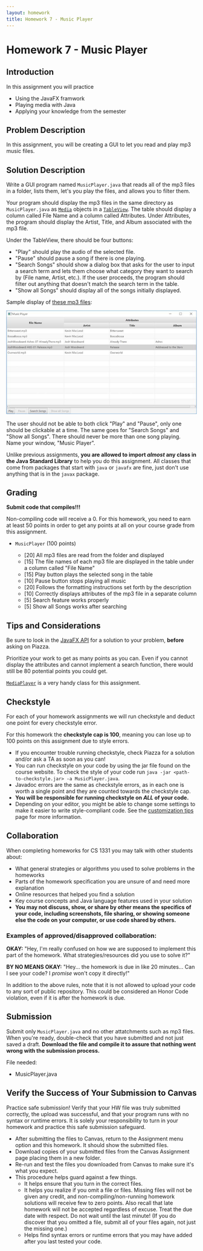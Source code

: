 ```yaml
---
layout: homework
title: Homework 7 - Music Player
---
```


# Homework 7 - Music Player

## Introduction

In this assignment you will practice

* Using the JavaFX framwork
* Playing media with Java
* Applying your knowledge from the semester

## Problem Description

In this assignment, you will be creating a GUI to let you read and play mp3 music files.

## Solution Description

Write a GUI program named `MusicPlayer.java` that reads all of the mp3 files in a folder, lists them, let's you play the files, and allows you to filter them.

Your program should display the mp3 files in the same directory as `MusicPlayer.java` as [`Media`](https://docs.oracle.com/javase/9/docs/api/javafx/scene/media/Media.html) objects in a [`TableView`](https://docs.oracle.com/javase/9/docs/api/javafx/scene/control/TableView.html). The table should display a column called File Name and a column called Attributes. Under Attributes, the program should display the Artist, Title, and Album associated with the mp3 file.

Under the TableView, there should be four buttons:
* "Play" should play the audio of the selected file.
* "Pause" should pause a song if there is one playing.
* "Search Songs" should show a dialog box that asks for the user to input a search term and lets them choose what category they want to search by (File name, Artist, etc.). If the user proceeds, the program should filter out anything that doesn't match the search term in the table.
* "Show all Songs" should display all of the songs initially displayed.

Sample display of [these mp3 files](songs.zip):

![window](window.jpg)

The user should not be able to both click "Play" and "Pause", only one should be clickable at a time. The same goes for "Search Songs" and "Show all Songs". There should never be more than one song playing. Name your window, "Music Player".

Unlike previous assignments, **you are allowed to import _almost_ any class in the Java Standard Library** to help you do this assignment. All classes that come from packages that start with `java` or `javafx` are fine, just don't use anything that is in the `javax` package.

## Grading

**Submit code that compiles!!!**

Non-compiling code will receive a 0. For this homework, you need to earn at least 50 points in order to get any points at all on your course grade from this assignment.

* `MusicPlayer` (100 points)

    * [20] All mp3 files are read from the folder and displayed
    * [15] The file names of each mp3 file are displayed in the table under a column called "File Name"
    * [15] Play button plays the selected song in the table
    * [10] Pause button stops playing all music
    * [20] Follows the formatting instructions set forth by the description
    * [10] Correctly displays attributes of the mp3 file in a separate column
    * [5] Search feature works properly
    * [5] Show all Songs works after searching

## Tips and Considerations

Be sure to look in the [JavaFX API](https://docs.oracle.com/javase/9/docs/api/javafx.graphics-summary.html) for a solution to your problem, **before** asking on Piazza.

Prioritize your work to get as many points as you can. Even if you cannot display the attributes and cannot implement a search function, there would still be 80 potential points you could get.

[`MediaPlayer`](https://docs.oracle.com/javase/9/docs/api/javafx/scene/media/MediaPlayer.html) is a very handy class for this assignment.



## Checkstyle

For each of your homework assignments we will run checkstyle and deduct one point for every checkstyle error.

For this homework the **checkstyle cap is 100**, meaning you can lose up to 100 points on this assignment due to style errors.

- If you encounter trouble running checkstyle, check Piazza for a solution and/or ask a TA as soon as you can!
- You can run checkstyle on your code by using the jar file found on the course website. To check the style of your code run  `java -jar <path-to-checkstyle.jar> -a MusicPlayer.java`.
- Javadoc errors are the same as checkstyle errors, as in each one is worth a single point and they are counted towards the checkstyle cap.
- **You will be responsible for running checkstyle on *ALL* of your code.**
- Depending on your editor, you might be able to change some settings to make it easier to write style-compliant code. See the [customization tips](http://cs1331.gatech.edu/customization-tips.html) page for more information.

## Collaboration

When completing homeworks for CS 1331 you may talk with other students about:

- What general strategies or algorithms you used to solve problems in the homeworks
- Parts of the homework specification you are unsure of and need more explanation
- Online resources that helped you find a solution
- Key course concepts and Java language features used in your solution
- **You may not discuss, show, or share by other means the specifics of your code, including screenshots, file sharing, or showing someone else the code on your computer, or use code shared by others.**

### Examples of approved/disapproved collaboration:

**OKAY:** "Hey, I'm really confused on how we are supposed to implement this part of the homework. What strategies/resources did you use to solve it?"

**BY NO MEANS OKAY:** "Hey... the homework is due in like 20 minutes... Can I see your code? I *promise* won't copy it directly!"

In addition to the above rules, note that it is not allowed to upload your code to any sort of public repository. This could be considered an Honor Code violation, even if it is after the homework is due.

## Submission

Submit only `MusicPlayer.java` and no other attatchments such as mp3 files.  When you're ready, double-check that you have submitted and not just saved a draft. **Download the file and compile it to assure that nothing went wrong with the submission process.**

File needed:

- MusicPlayer.java

## Verify the Success of Your Submission to Canvas

Practice safe submission! Verify that your HW file was truly submitted correctly, the upload was successful, and that your program runs with no syntax or runtime errors. It is solely your responsibility to turn in your homework and practice this safe submission safeguard.

- After submitting the files to Canvas, return to the Assignment menu option and this homework. It should show the submitted files.
- Download copies of your submitted files from the Canvas Assignment page placing them in a new folder.
- Re-run and test the files you downloaded from Canvas to make sure it's what you expect.
- This procedure helps guard against a few things.
    - It helps ensure that you turn in the correct files.
    - It helps you realize if you omit a file or files. Missing files will not be given any credit, and non-compiling/non-running homework solutions will receive few to zero points. Also recall that late homework will not be accepted regardless of excuse. Treat the due date with respect.  Do not wait until the last minute!
(If you do discover that you omitted a file, submit all of your files again, not just the missing one.)
    - Helps find syntax errors or runtime errors that you may have added after you last tested your code.